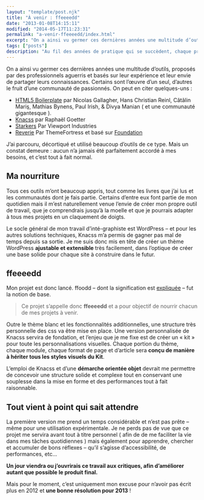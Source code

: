 ```yaml
---
layout: "template/post.njk"
title: "À venir : ffeeeedd"
date: "2013-01-08T14:15:11"
modified: "2014-05-17T11:23:31"
permalink: "a-venir-ffeeeedd/index.html"
excerpt: "On a ainsi vu germer ces dernières années une multitude d’outils, proposés par des professionnels aguerris et basés sur leur expérience et leur envie de partager leurs connaissances. Certains sont l’œuvre d’un seul, d’autres le fruit d’une communauté de passionnés. On peut en citer quelques-uns : HTML5 Boilerplate par Nicolas Gallagher, Hans Christian Reinl, Cãtãlin […]"
tags: ["posts"]
description: "Au fil des années de pratique qui se succèdent, chaque professionnel du web acquière des techniques, des compétences et des habitudes qui lui sont propres."
---
```

On a ainsi vu germer ces dernières années une multitude d’outils, proposés par des professionnels aguerris et basés sur leur expérience et leur envie de partager leurs connaissances. Certains sont l’œuvre d’un seul, d’autres le fruit d’une communauté de passionnés. On peut en citer quelques-uns :

* [HTML5 Boilerplate](https://html5boilerplate.com/) par Nicolas Gallagher, Hans Christian Reinl, Cãtãlin Mariş, Mathias Bynens, Paul Irish, & Divya Manian ( et une communauté gigantesque ).
* [Knacss](https://knacss.com/ "Knacss") par Raphaël Goetter
* [Starkers](https://viewportindustries.com/products/starkers/ "Viewport Industries’ Starkers") Par Viewport Industries
* [Reverie](https://themefortress.com/reverie/ "Reverie") Par ThemeFortress et basé sur [Foundation](https://foundation.zurb.com/)

J’ai parcouru, décortiqué et utilisé beaucoup d’outils de ce type. Mais un constat demeure : aucun n’a jamais été parfaitement accordé à mes besoins, et c’est tout à fait normal.

## Ma nourriture

Tous ces outils m’ont beaucoup appris, tout comme les livres que j’ai lus et les communautés dont je fais partie. Certains d’entre eux font partie de mon quotidien mais il m’est naturellement venue l’envie de créer mon propre outil de travail, que je comprendrais jusqu’à la moelle et que je pourrais adapter à tous mes projets en un claquement de doigts.

Le socle général de mon travail d’inté-graphiste est WordPress – et pour les autres solutions techniques, Knacss m’a permis de gagner pas mal de temps depuis sa sortie. Je me suis donc mis en tête de créer un thème WordPress **ajustable et extensible** très facilement, dans l’optique de créer une base solide pour chaque site à construire dans le futur.

## ffeeeedd

Mon projet est donc lancé. ffoodd – dont la signification est [expliquée](https://www.ffoodd.fr "Qu’est-ce que ffoodd ?") – fut la notion de base.

> Ce projet s’appelle donc **ffeeeedd** et a pour objectif de nourrir chacun de mes projets à venir.

Outre le thème blanc et les fonctionnalités additionnelles, une structure très personnelle des css va être mise en place. Une version personnalisée de Knacss servira de fondation, et l’enjeu que je me fixe est de créer un «&nbsp;kit&nbsp;» pour toute les personnalisations visuelles. Chaque portion du thème, chaque module, chaque format de page et d’article sera **conçu de manière à hériter tous les styles visuels du Kit**.

L’emploi de Knacss et d’une **démarche orientée objet** devrait me permettre de concevoir une structure solide et complexe tout en conservant une souplesse dans la mise en forme et des performances tout à fait raisonnable.

## Tout vient à point qui sait attendre

La première version me prend un temps considérable et n’est pas prête – même pour une utilisation expérimentale. Je ne perds pas de vue que ce projet me servira avant tout à titre personnel ( afin de de me faciliter la vie dans mes tâches quotidiennes ) mais également pour apprendre, chercher et accumuler de bons réflexes – qu’il s’agisse d’accessibilité, de performances, etc…

**Un jour viendra ou j’ouvrirais ce travail aux critiques, afin d’améliorer autant que possible le produit final.**

Mais pour le moment, c’est uniquement mon excuse pour n’avoir pas écrit plus en 2012 et **une bonne résolution pour 2013** !
